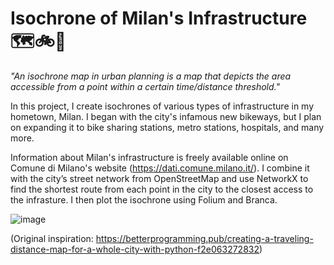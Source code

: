 # Isochrone of Milan's Infrastructure 🗺️🚲🚋

_"An isochrone map in urban planning is a map that depicts the area accessible from a point within a certain time/distance threshold."_

In this project, I create isochrones of various types of infrastructure in my hometown, Milan.
I began with the city's infamous new bikeways, but I plan on expanding it to bike sharing stations, metro stations, hospitals, and many more.

Information about Milan's infrastructure is freely available online on Comune di Milano's website (https://dati.comune.milano.it/).
I combine it with the city’s street network from OpenStreetMap and use NetworkX to find the shortest route from each point in the city to the closest access to the infrasture.
I then plot the isochrone using Folium and Branca.

![image](https://github.com/enricoburi/Isochrone_Milan_Infrastructure/assets/77646195/0c81fad7-255f-4625-9568-7546e228e5c6)

(Original inspiration: https://betterprogramming.pub/creating-a-traveling-distance-map-for-a-whole-city-with-python-f2e063272832)
